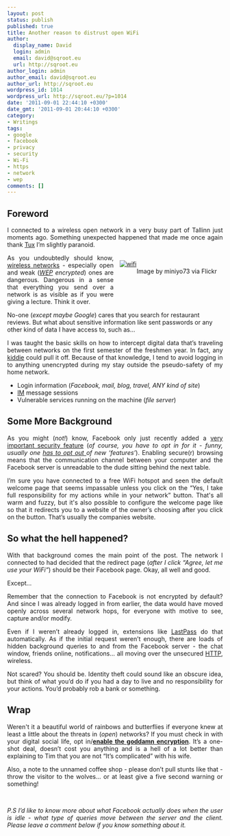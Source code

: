 ```yaml
---
layout: post
status: publish
published: true
title: Another reason to distrust open WiFi
author:
  display_name: David
  login: admin
  email: david@sqroot.eu
  url: http://sqroot.eu
author_login: admin
author_email: david@sqroot.eu
author_url: http://sqroot.eu
wordpress_id: 1014
wordpress_url: http://sqroot.eu/?p=1014
date: '2011-09-01 22:44:10 +0300'
date_gmt: '2011-09-01 20:44:10 +0300'
category:
- Writings
tags:
- google
- facebook
- privacy
- security
- Wi-Fi
- https
- network
- wep
comments: []
---
```

<h2 id="internal-source-marker_0.7355551828509999">Foreword</h2>
<p dir="ltr" style="text-align: justify">I connected to a wireless open network in a very busy part of Tallinn just moments ago. Something unexpected happened that made me once again thank <a class="zem_slink" href="http://en.wikipedia.org/wiki/Tux" rel="wikipedia" title="Tux">Tux</a> I&rsquo;m slightly paranoid.

<div style="float:right">
<div>
<div class="zemanta-img zemanta-action-dragged" style="margin: 1em">
<div class="mceTemp">
<dl>
<dt><a href="http://www.flickr.com/photos/38284869@N06/5663291297"><img alt="wifi" src="http://sqroot.eu/wp-content/uploads/2012/04/5663291297_a68754c0a6_m.jpg" /></a></dt>
<dd>Image by miniyo73 via Flickr</dd>
</dl></div>

&nbsp;


&nbsp;


</div>

</div>
</div>
<p dir="ltr" style="text-align: justify">As you undoubtedly should know, <a class="zem_slink" href="http://en.wikipedia.org/wiki/Wireless_network" rel="wikipedia" title="Wireless network">wireless networks</a> - especially open and weak (<em><a class="zem_slink" href="http://en.wikipedia.org/wiki/Wired_Equivalent_Privacy" rel="wikipedia" title="Wired Equivalent Privacy">WEP</a> encrypted</em>) ones are dangerous. Dangerous in a sense that everything you send over a network is as visible as if you were giving a lecture. Think it over.


No-one (<em>except maybe Google</em>) cares that you search for restaurant reviews. But what about sensitive information like sent passwords or any other kind of data I have access to, such as...

<p dir="ltr" style="text-align: justify">I was taught the basic skills on how to intercept digital data that&rsquo;s traveling between networks on the first semester of the freshmen year. In fact, any <a href="http://en.wikipedia.org/wiki/Script_kiddie">kiddie</a> could pull it off. Because of that knowledge, I tend to avoid logging in to anything unencrypted during my stay outside the pseudo-safety of my home network.

<ul style="clear:both">
<li>Login information (<em>Facebook, mail, blog, travel, ANY kind of site</em>)</li>
<li><a class="zem_slink" href="http://en.wikipedia.org/wiki/Instant_messaging" rel="wikipedia" title="Instant messaging">IM</a> message sessions</li>
<li>Vulnerable services running on the machine (<em>file server</em>)</li>
</ul>
<h2>Some More Background</h2>
<p dir="ltr" style="text-align: justify">As you might (<em>not!</em>) know, Facebook only just recently added a <a href="http://mashable.com/2011/01/27/facebook-https/">very important security feature</a> (<em>of course, you have to opt in for it - funny, usually one <a href="http://www.google.com/search?q=facebook+opt+out">has to opt out </a>of new &lsquo;features&rsquo;</em>). Enabling secure(r) browsing means that the communication channel between your computer and the Facebook server is unreadable to the dude sitting behind the next table.

<p dir="ltr" style="text-align: justify">I&rsquo;m sure you have connected to a free WiFi hotspot and seen the default welcome page that seems impassable unless you click on the &ldquo;Yes, I take full responsibility for my actions while in your network&rdquo; button. That&#039;s all warm and fuzzy, but it&#039;s also possible to configure the welcome page like so that it redirects you to a website of the owner&rsquo;s choosing after you click on the button. That&rsquo;s usually the companies website.

<h2 style="text-align: justify">So what the hell happened?</h2>
<p dir="ltr" style="text-align: justify">With that background comes the main point of the post. The network I connected to had decided that the redirect page (<em>after I click &ldquo;Agree, let me use your WiFi&rdquo;</em>) should be their Facebook page. Okay, all well and good.

<p dir="ltr" style="text-align: justify">Except...

<p dir="ltr" style="text-align: justify">Remember that the connection to Facebook is not encrypted by default? And since I was already logged in from earlier, the data would have moved openly across several network hops, for everyone with motive to see, capture and/or modify.

<p dir="ltr" style="text-align: justify">Even if I weren&rsquo;t already logged in, extensions like <a class="zem_slink" href="http://www.lastpass.com" rel="homepage" title="LastPass">LastPass</a> do that automatically. As if the initial request weren&rsquo;t enough, there are loads of hidden background queries to and from the Facebook server - the chat window, friends online, notifications... all moving over the unsecured <a class="zem_slink" href="http://en.wikipedia.org/wiki/Hypertext_Transfer_Protocol" rel="wikipedia" title="Hypertext Transfer Protocol">HTTP</a>, wireless.

<p dir="ltr" style="text-align: justify">Not scared? You should be. Identity theft could sound like an obscure idea, but think of what you&rsquo;d do if you had a day to live and no responsibility for your actions. You&rsquo;d probably rob a bank or something.

<h2>Wrap</h2>
<p dir="ltr" style="text-align: justify">Weren&#039;t it a beautiful world of rainbows and butterflies if everyone knew at least a little about the threats in (<em>open</em>) networks? If you must check in with your digital social life, opt in/<a href="http://nakedsecurity.sophos.com/2011/01/28/how-to-enable-httpsssl-encryption-to-secure-your-facebook-account/"><strong>enable the goddamn encryption</strong></a>. It&rsquo;s a one-shot deal, doesn&rsquo;t cost you anything and is a hell of a lot better than explaining to Tim that you are not &ldquo;It&rsquo;s complicated&rdquo; with his wife.

<p dir="ltr" style="text-align: justify">Also, a note to the unnamed coffee shop - please don&rsquo;t pull stunts like that - throw the visitor to the wolves... or at least give a five second warning or something!

<p dir="ltr" style="text-align: justify">&nbsp;

<p dir="ltr" style="text-align: justify"><em>P.S I&rsquo;d like to know more about what Facebook actually does when the user is idle - what type of queries move between the server and the client. Please leave a comment below if you know something about it.</em><img alt="" class="zemanta-pixie-img" src="" style="border: medium none;float: right" />

